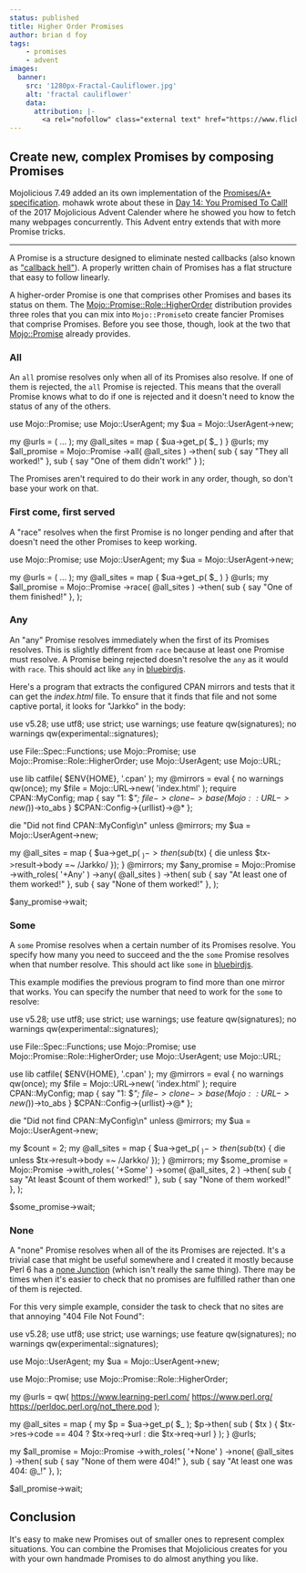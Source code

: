 ```yaml
---
status: published
title: Higher Order Promises
author: brian d foy
tags:
    - promises
    - advent
images:
  banner:
    src: '1280px-Fractal-Cauliflower.jpg'
    alt: 'fractal cauliflower'
    data:
      attribution: |-
        <a rel="nofollow" class="external text" href="https://www.flickr.com/photos/joeshlabotnik/3059554662/">Image</a> by <a href="https://www.flickr.com/photos/joeshlabotnik/">Joe Shlabotnik</a> <a href="https://creativecommons.org/licenses/by-sa/2.0" title="Creative Commons Attribution-Share Alike 2.0">CC BY-SA 2.0</a>
---
```

## Create new, complex Promises by composing Promises

Mojolicious 7.49 added an its own implementation of the [Promises/A+ specification](https://promisesaplus.com). mohawk wrote about these in [Day 14: You Promised To Call!](https://mojolicious.io/blog/2017/12/14/day-14-you-promised-to-call/) of the 2017 Mojolicious Advent Calender where he showed you how to fetch many webpages concurrently. This Advent entry extends that with  more Promise tricks.

---

A Promise is a structure designed to eliminate nested callbacks (also known as ["callback hell"](http://callbackhell.com)). A properly written chain of Promises has a flat structure that easy to follow linearly.

A higher-order Promise is one that comprises other Promises and bases its status on them. The [Mojo::Promise::Role::HigherOrder](https://metacpan.org/pod/Mojo::Promise::Role::HigherOrder) distribution provides three roles that you can mix into `Mojo::Promise`to create fancier Promises that comprise Promises. Before you see those, though, look at the two that [Mojo::Promise](https://mojolicious.org/perldoc/Mojo/Promise) already provides.


### All

An `all` promise resolves only when all of its Promises also resolve. If one of them is rejected, the `all` Promise is rejected. This means that the overall Promise knows what to do if one is rejected and it doesn't need to know the status of any of the others.

  use Mojo::Promise;
  use Mojo::UserAgent;
  my $ua = Mojo::UserAgent->new;

  my @urls = ( ... );
  my @all_sites = map { $ua->get_p( $_ ) } @urls;
  my $all_promise = Mojo::Promise
    ->all( @all_sites )
    ->then(
      sub { say "They all worked!" },
      sub { say "One of them didn't work!" }
      );

The Promises aren't required to do their work in any order, though, so don't base your work on that.

### First come, first served

A "race" resolves when the first Promise is no longer pending and after that doesn't need the other Promises to keep working.

  use Mojo::Promise;
  use Mojo::UserAgent;
  my $ua = Mojo::UserAgent->new;

  my @urls = ( ... );
  my @all_sites = map { $ua->get_p( $_ ) } @urls;
  my $all_promise = Mojo::Promise
    ->race( @all_sites )
    ->then(
      sub { say "One of them finished!" },
      );

### Any


An "any" Promise resolves immediately when the first of its Promises resolves. This is slightly different from `race` because at least one Promise must resolve. A Promise being rejected doesn't resolve the `any` as it would with `race`. This should act like `any` in [bluebirdjs](http://bluebirdjs.com/docs/api/promise.any.html).

Here's a program that extracts the configured CPAN mirrors and tests that it can get the _index.html_ file. To ensure that it finds that file and not some captive portal, it looks for "Jarkko" in the body:

  use v5.28;
  use utf8;
  use strict;
  use warnings;
  use feature qw(signatures);
  no warnings qw(experimental::signatures);

  use File::Spec::Functions;
  use Mojo::Promise;
  use Mojo::Promise::Role::HigherOrder;
  use Mojo::UserAgent;
  use Mojo::URL;

  use lib catfile( $ENV{HOME}, '.cpan' );
  my @mirrors = eval {
    no warnings qw(once);
    my $file = Mojo::URL->new( 'index.html' );
    require CPAN::MyConfig;
    map { say "1: $_"; $file->clone->base(Mojo::URL->new($_))->to_abs }
      $CPAN::Config->{urllist}->@*
    };

  die "Did not find CPAN::MyConfig\n" unless @mirrors;
  my $ua = Mojo::UserAgent->new;

  my @all_sites = map {
    $ua->get_p( $_ )->then( sub ($tx) {
        die unless $tx->result->body =~ /Jarkko/ });
    } @mirrors;
  my $any_promise = Mojo::Promise
    ->with_roles( '+Any' )
    ->any( @all_sites )
    ->then(
      sub { say "At least one of them worked!" },
      sub { say "None of them worked!" },
      );

  $any_promise->wait;

### Some

A `some` Promise resolves when a certain number of its Promises resolve. You specify how many you need to succeed and the the `some` Promise resolves when that number resolve. This should act like `some` in [bluebirdjs](http://bluebirdjs.com/docs/api/promise.some.html).

This example modifies the previous program to find more than one mirror that works. You can specify the number that need to work for the `some` to resolve:

  use v5.28;
  use utf8;
  use strict;
  use warnings;
  use feature qw(signatures);
  no warnings qw(experimental::signatures);

  use File::Spec::Functions;
  use Mojo::Promise;
  use Mojo::Promise::Role::HigherOrder;
  use Mojo::UserAgent;
  use Mojo::URL;

  use lib catfile( $ENV{HOME}, '.cpan' );
  my @mirrors = eval {
    no warnings qw(once);
    my $file = Mojo::URL->new( 'index.html' );
    require CPAN::MyConfig;
    map { say "1: $_"; $file->clone->base(Mojo::URL->new($_))->to_abs }
      $CPAN::Config->{urllist}->@*
    };

  die "Did not find CPAN::MyConfig\n" unless @mirrors;
  my $ua = Mojo::UserAgent->new;

  my $count = 2;
  my @all_sites = map {
    $ua->get_p( $_ )->then( sub ($tx) {
        die unless $tx->result->body =~ /Jarkko/ });
    } @mirrors;
  my $some_promise = Mojo::Promise
    ->with_roles( '+Some' )
    ->some( \@all_sites, 2 )
    ->then(
      sub { say "At least $count of them worked!" },
      sub { say "None of them worked!" },
      );

  $some_promise->wait;

### None

A "none" Promise resolves when all of the its Promises are rejected. It's a trivial case that might be useful somewhere and I created it mostly because Perl 6 has a [none Junction](https://docs.perl6.org/routine/none) (which isn't really the same thing). There may be times when it's easier to check that no promises are fulfilled rather than one of them is rejected.

For this very simple example, consider the task to check that no sites are that annoying "404 File Not Found":

  use v5.28;
  use utf8;
  use strict;
  use warnings;
  use feature qw(signatures);
  no warnings qw(experimental::signatures);

  use Mojo::UserAgent;
  my $ua = Mojo::UserAgent->new;

  use Mojo::Promise;
  use Mojo::Promise::Role::HigherOrder;

  my @urls = qw(
    https://www.learning-perl.com/
    https://www.perl.org/
    https://perldoc.perl.org/not_there.pod
    );

  my @all_sites = map {
    my $p = $ua->get_p( $_ );
    $p->then( sub ( $tx ) {
      $tx->res->code == 404 ? $tx->req->url : die $tx->req->url
      } );
    } @urls;

  my $all_promise = Mojo::Promise
    ->with_roles( '+None' )
    ->none( @all_sites )
    ->then(
      sub { say "None of them were 404!" },
      sub { say "At least one was 404: @_!" },
      );

  $all_promise->wait;

## Conclusion

It's easy to make new Promises out of smaller ones to represent complex situations. You can combine the Promises that Mojolicious creates for you with your own handmade Promises to do almost anything you like.
